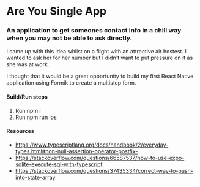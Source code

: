 # Are You Single App

### An application to get someones contact info in a chill way when you may not be able to ask directly.

I came up with this idea whilst on a flight with an attractive air hostest. I wanted to ask her for her number but I didn't want to put pressure on it as she was at work.

I thought that it would be a great opportunity to build my first React Native application using Formik to create a multistep form.

#### Build/Run steps

1. Run npm i
2. Run npm run ios

#### Resources

- https://www.typescriptlang.org/docs/handbook/2/everyday-types.html#non-null-assertion-operator-postfix-
- https://stackoverflow.com/questions/66587537/how-to-use-expo-sqlite-execute-sql-with-typescript
- https://stackoverflow.com/questions/37435334/correct-way-to-push-into-state-array
